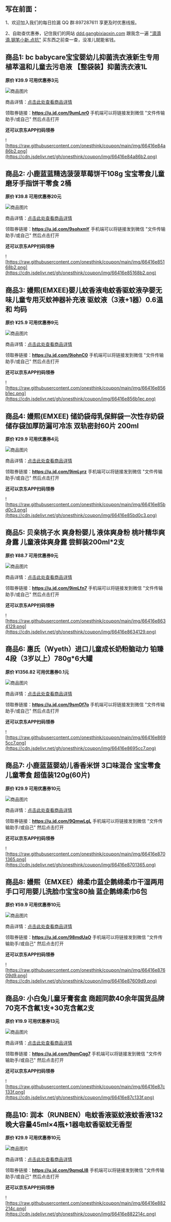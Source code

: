 ## 写在前面：

1、欢迎加入我们的每日捡漏 QQ 群:897287611 享更及时优惠线报。

2、自助查优惠券，记住我们的网站 [ddd.gangbixiaoxin.com](https://ddd.gangbixiaoxin.com) 跟我念一遍 ["滴滴滴.钢笔小新.点抗"](https://ddd.gangbixiaoxin.com) 买东西之前查一查，没准儿就能省钱。

## 商品1: bc babycare宝宝婴幼儿抑菌洗衣液新生专用植萃温和儿童去污皂液 【整袋装】抑菌洗衣液1L

**原价 ¥39.9 可用优惠券3元**

![商品图片](http://img14.360buyimg.com/n1/jfs/t1/247646/17/8866/41873/663d9988Ff44b0b54/ff3833369a75a6a8.jpg)

商品详情：[点击此处查看商品详情](https://union-click.jd.com/jdc?e=1003156031&amp;p=JF8BARkJK1olXwMEUFZcCUwSAl8IGlodXwcBU1ZfDUkSBV9MRANLAjZbERscSkAJHTdNTwcKBlMdBgABFksWAmcKGlgSVQQHVltbFxJSXzI4RS5OKQIcClc4cjVFAS1PXBtGGn13JFJROEonAG4IHFITWgALUW5cWEpHAj8JS1olXQYyFTBbDkMTBGs4GmsVWwYGUFlYCE4TBmcNK1sdWjbV-eaIgvrCi9bchdPC5KHX3eKJlsMnM18LK1sUXAQCUFlcCksnM284GGtLMwdRUQlYCBtEbTJOHgtIBVxGOl5fCEoRC24PK1kUXAQAZG5tCDtKXWZ0eRJxWlxZPA5fADtrRTRjaTxuMwRnPB0nCRFzUyRUeBlRGgFQK25dOA)

领取券链接：**https://u.jd.com/9umLnr0** 手机端可以将链接发到微信 "文件传输助手/或自己" 然后点击打开

**还可以京东APP扫码领券**

![https://raw.githubusercontent.com/onesthink/coupon/main/img/66416e84a86b2.png](https://cdn.jsdelivr.net/gh/onesthink/coupon/img/66416e84a86b2.png)

## 商品2: 小鹿蓝蓝精选菠菠草莓饼干108g 宝宝零食儿童磨牙手指饼干零食 2桶

**原价 ¥39.8 可用优惠券20元**

![商品图片](http://img14.360buyimg.com/n1/jfs/t1/219682/15/37464/158078/65dc45a6Ff8cd250e/069ebc3eb3c9fda4.jpg)

商品详情：[点击此处查看商品详情](https://union-click.jd.com/jdc?e=1003156031&amp;p=JF8BARsJK1olXwMEVltcDk0TBl8IGloXXwEGXFlYDkMUCl9MRANLAjZbERscSkAJHTdNTwcKBlMdBgABFksWAm0KHF8dWgMEXF1UFxJSXzI4ZyhKAnQDHxk4CFFEAW1fTD5DXg9wAlJROEonAG4IHFITWgALUW5cWEpHAj8JS1olXQYyFTBdCU4XAGcPHmsUbQYEVFpZD04XBmkPE1MlXQ4FZInwsJ6dsrqAoo-L1dG784vUtJ-Ji184K1glXQcDVl5ZD0oVA184G2sWbVhsVQ1VCEkTVmhmRh0QDVtYBF0zCEkWBGkNHFMlXwcDVlxtOHtFYC9LEiFLPX1bLAg6ahx-ZzdoRj8VCnpsVlxabE1-QThgfyxvW2NiJyhVOEsn)

领取券链接：**https://u.jd.com/9sohxmY** 手机端可以将链接发到微信 "文件传输助手/或自己" 然后点击打开

**还可以京东APP扫码领券**

![https://raw.githubusercontent.com/onesthink/coupon/main/img/66416e85168b2.png](https://cdn.jsdelivr.net/gh/onesthink/coupon/img/66416e85168b2.png)

## 商品3: 嫚熙(EMXEE)婴儿蚊香液电蚊香驱蚊液孕婴无味儿童专用灭蚊神器补充液 驱蚊液（3液+1器）0.6温和 均码

**原价 ¥25.9 可用优惠券9元**

![商品图片](http://img14.360buyimg.com/n1/jfs/t1/221139/40/40679/80913/6640efb8F191a71ce/be764c0cd11677bb.jpg)

商品详情：[点击此处查看商品详情](https://union-click.jd.com/jdc?e=1003156031&amp;p=JF8BARkJK1olXwMEUFpYCkkfA18IGloWWgUDVl5aDUwUAV9MRANLAjZbERscSkAJHTdNTwcKBlMdBgABFksWAmwPGFoXXQEHU11fFxJSXzI4TC5TPG0HDyg-fBcTGWxfTxJdGgJSJFJROEonAG4IHFITWgALUW5cWEpHAj8JS1olXQYyFTBdAEITC204GmsVWwYGUFlYCE4fBm8OK1sdWjbV-eaIgvrCi9bchdPC5KHX3eKJlsMnM18LK1sUXAQCUFlcCksnM284GGtLMwdRU1sJCUlHbTJOHgtIAFtDOlZaDUsUB2kKK1kUXAQAZG5tc05Ee298XwcWAmMLMiwtUyl0QwtcGFh8M1R6KgkLYygTZRpWejhnIE9mCm5dOA)

领取券链接：**https://u.jd.com/9iohnC0** 手机端可以将链接发到微信 "文件传输助手/或自己" 然后点击打开

**还可以京东APP扫码领券**

![https://raw.githubusercontent.com/onesthink/coupon/main/img/66416e856b1ec.png](https://cdn.jsdelivr.net/gh/onesthink/coupon/img/66416e856b1ec.png)

## 商品4: 嫚熙(EMXEE) 储奶袋母乳保鲜袋一次性存奶袋储存袋加厚防漏可冷冻 双轨密封60片 200ml

**原价 ¥29.9 可用优惠券4元**

![商品图片](http://img14.360buyimg.com/n1/jfs/t1/249126/33/8943/75141/6640f056Fda512f21/c4120a7c17d16cf2.jpg)

商品详情：[点击此处查看商品详情](https://union-click.jd.com/jdc?e=1003156031&amp;p=JF8BARkJK1olXwMEUFpYCkkWAV8IGloQXwQLV1dVAUIeAV9MRANLAjZbERscSkAJHTdNTwcKBlMdBgABFksWAmoKGVIWVA4LXVdfFxJSXzI4ThBTW1J0DEA_dilWSwkBGyJ-NRgKAlJROEonAG4IHFITWgALUW5cWEpHAj8JS1olXQYyFTBdAEITC204GmsVWwYGUFlYCE8UA2oKK1sdWjbV-eaIgvrCi9bchdPC5KHX3eKJlsMnM18LK1sUXAQCUFlcCksnM284GGtLMwdRUl0JCxwUbTJOHgtIAkdfOl5fCUwTAGgNK1kUXAQAZG5tYUpwAG1eUFkWJ0N5DgUmXANySy5RT1gUMwR7LxxaDSledC1xegJrOU58Lm5dOA)

领取券链接：**https://u.jd.com/9imLyrz** 手机端可以将链接发到微信 "文件传输助手/或自己" 然后点击打开

**还可以京东APP扫码领券**

![https://raw.githubusercontent.com/onesthink/coupon/main/img/66416e85bd0c3.png](https://cdn.jsdelivr.net/gh/onesthink/coupon/img/66416e85bd0c3.png)

## 商品5: 贝亲桃子水 爽身粉婴儿 液体爽身粉 桃叶精华爽身露 儿童液体爽身露 尝鲜装200ml*2支

**原价 ¥88.7 可用优惠券9元**

![商品图片](http://img14.360buyimg.com/n1/jfs/t1/209385/20/40650/52518/662c63b6Fc911deeb/e8708d193965cc26.jpg)

商品详情：[点击此处查看商品详情](https://union-click.jd.com/jdc?e=1003156031&amp;p=JF8BARkJK1olXwMEUVlfDUofAF8IGlodVQ4HVFdeC0seAl9MRANLAjZbERscSkAJHTdNTwcKBlMdBgABFksWAmcAE14VVAUBVFdcFxJSXzI4fzlcFnMDKB89fwtCWmtoeTllHnx-JFJROEonAG4IHFITWgALUW5cWEpHAj8JS1olXQYyFTBUC0keBm84GmsVWwYGUFlYCE8TAm0IK1sdWjbV-eaIgvrCi9bchdPC5KHX3eKJlsMnM18LK1sUXAQCUFlcCksnM284GGtLMwdRU1tUCEgTbTJOHgtIHE9HOlZaDUwXBGwOK1kUXAQAZG5tDh4XV2xqbSITJGBKEV4PTBdWXhxwRFhIMwRFBzs8Vi8QWxtOaCdwCGNpEG5dOA)

领取券链接：**https://u.jd.com/9imLfn7** 手机端可以将链接发到微信 "文件传输助手/或自己" 然后点击打开

**还可以京东APP扫码领券**

![https://raw.githubusercontent.com/onesthink/coupon/main/img/66416e8634129.png](https://cdn.jsdelivr.net/gh/onesthink/coupon/img/66416e8634129.png)

## 商品6: 惠氏（Wyeth）进口儿童成长奶粉脑动力 铂臻4段（3岁以上）780g*6大罐

**原价 ¥1356.82 可用优惠券0.1元**

![商品图片](http://img14.360buyimg.com/n1/jfs/t1/169200/4/43208/134339/663de367Fc8938cba/885308aec9482fd6.jpg)

商品详情：[点击此处查看商品详情](https://union-click.jd.com/jdc?e=1003156031&amp;p=JF8BASEJK1olXwMEUFpaAEgWC18IGloUWQQEV1deDEInRzBQRQQlBENHFRxWFlVPRjtUBABAQlRcCEBdCUoWB20OGFIWWQ8dDRsBVXtWeydobitWNWNdU1lUaUMVVgl_SRlTUQoyVW5eCUsQCmkPHVIQbQdSVQ5cWEpHAl8IG2tGM9GwxYnctp-1s7mwpoyu-dGn225cOEsRA2sMHF4VWQEAUV5tCEMQM7ilo46f7NOK7YrDgJyupLqBp4-L1TYyZF1tCEoWAW8MHFoXXTYyVG5eOBV5AjwOGVsQWgJsCRhYWBZXS21mE1wXWAQDU1ptCkoWAW04K2twJ1YBDS0vQwpfS29ycydxCG5_XCs-DR55AW9oHFldJFRKBwoBUi9ldB1IK1sl)

领取券链接：**https://u.jd.com/9smOf7o** 手机端可以将链接发到微信 "文件传输助手/或自己" 然后点击打开

**还可以京东APP扫码领券**

![https://raw.githubusercontent.com/onesthink/coupon/main/img/66416e8695cc7.png](https://cdn.jsdelivr.net/gh/onesthink/coupon/img/66416e8695cc7.png)

## 商品7: 小鹿蓝蓝婴幼儿香香米饼 3口味混合 宝宝零食儿童零食 超值装120g(60片)

**原价 ¥29.9 可用优惠券10元**

![商品图片](http://img14.360buyimg.com/n1/jfs/t1/107934/31/46827/192200/66416d47Fc59a33df/f1c0233ffd51a2ed.jpg)

商品详情：[点击此处查看商品详情](https://union-click.jd.com/jdc?e=1003156031&amp;p=JF8BASYJK1olXwMEUFteAEsQBV8IGloUWgICU1paC0snRzBQRQQlBENHFRxWFlVPRjtUBABAQlRcCEBdCUoWBGsIHF8SXgYdDRsBVXtLWTlIRDpzFGZXDFgBbQ1_fz18TyZTUQoyVW5eCUsQCmkPHVIQbQdSVQ5cWEpHAl8IG2tXM1NWAB0OVQ9D2tmTwvqBiqCkjefc3MCxM244G10VWQIFUV5ZAUoQA18IE1wliqu6gdTs3cOu1_GAzOKyiI--gMDVOHsnAF8IGloXXQIFVVxdOHsXM2w4RTUUDg8FAFwKWCVKRWpYRhkdGmgBU1tbCEgTA18KGloXXzYyZAINST1AAih_TCd8JlMDDBhYQQ53QyRaEzUXAE1wVyohCD1OehtsEwhdGloyVG4)

领取券链接：**https://u.jd.com/9QmwLgL** 手机端可以将链接发到微信 "文件传输助手/或自己" 然后点击打开

**还可以京东APP扫码领券**

![https://raw.githubusercontent.com/onesthink/coupon/main/img/66416e8701365.png](https://cdn.jsdelivr.net/gh/onesthink/coupon/img/66416e8701365.png)

## 商品8: 嫚熙（EMXEE）绵柔巾蓝企鹅绵柔巾干湿两用手口可用婴儿洗脸巾宝宝80抽 蓝企鹅绵柔巾6包

**原价 ¥59.9 可用优惠券10元**

![商品图片](http://img14.360buyimg.com/n1/jfs/t1/108696/39/24438/151751/6640f14cF26b669df/f8245e25c6a9ccff.jpg)

商品详情：[点击此处查看商品详情](https://union-click.jd.com/jdc?e=1003156031&amp;p=JF8BARkJK1olXwMEUFtUAU0UBl8IGloTXQ4FUVlUCEMSAF9MRANLAjZbERscSkAJHTdNTwcKBlMdBgABFksWAmkIE1wQWg8CXFteFxJSXzI4BRBFA0UCMgg4UxdJWhYPczBuPm5YAlJROEonAG4IHFITWgALUW5cWEpHAj8JS1olXQYyFTBbAUMVC244GmsVWwYGUFlYCE8fCmkAK1sdWjbV-eaIgvrCi9bchdPC5KHX3eKJlsMnM18LK1sUXAQCUFlcCksnM284GGtLMwdRUlxcWx9EbTJOHgtIGFhUOlZaCkIUBmgPK1kUXAQAZG5tahNTZTBWfh9FVAEEUQlfXSJuUBRabiNJMwRiMgsoYx5SShELfQx9H01wA25dOA)

领取券链接：**https://u.jd.com/98mdUaO** 手机端可以将链接发到微信 "文件传输助手/或自己" 然后点击打开

**还可以京东APP扫码领券**

![https://raw.githubusercontent.com/onesthink/coupon/main/img/66416e87609d9.png](https://cdn.jsdelivr.net/gh/onesthink/coupon/img/66416e87609d9.png)

## 商品9: 小白兔儿童牙膏套盒 商超同款40余年国货品牌 70克不含氟1支+30克含氟2支

**原价 ¥19.9 可用优惠券13元**

![商品图片](http://img14.360buyimg.com/n1/jfs/t1/234414/9/17349/132031/663de063F9e6616d8/53baeb719c416aa9.jpg)

商品详情：[点击此处查看商品详情](https://union-click.jd.com/jdc?e=1003156031&amp;p=JF8BARsJK1olXwMEUV9aDEISC18IGlsUXwUKVF5YAU0TC19MRANLAjZbERscSkAJHTdNTwcKBlMdBgABFksWA24KGFMVXQMLUlpVFxJSXzI4HR5qABhVJBY-YDF-XRpOaC9KQ2Z0NFJROEonAG4IHFITWgALUW5cWEpHAj8JS1olXQYyFTBdC0gfAG8BHmsUbQYEVFpZD04XBG0LHl4lXQ4FZInwsJ6dsrqAoo-L1dG784vUtJ-Ji184K1glXQcDVl5ZD0oVA184G2sWbVhsVQ1bC0ISCjxmRh0QDVtEXBczCEkWBG0IHlwlXwcDVlxtOHt2fWxTbgIRK1lfJhYLc0hEaj1jSSVuCAFsVio-eApuRQ9dHD1yI154Ll8AOEsn)

领取券链接：**https://u.jd.com/9qmCqg7** 手机端可以将链接发到微信 "文件传输助手/或自己" 然后点击打开

**还可以京东APP扫码领券**

![https://raw.githubusercontent.com/onesthink/coupon/main/img/66416e87c133f.png](https://cdn.jsdelivr.net/gh/onesthink/coupon/img/66416e87c133f.png)

## 商品10: 润本（RUNBEN）电蚊香液驱蚊液蚊香液132晚大容量45ml×4瓶+1器电蚊香驱蚊无香型

**原价 ¥29.9 可用优惠券10元**

![商品图片](http://img14.360buyimg.com/n1/jfs/t1/224159/13/14522/106081/65ebd365Fdcbe29b1/59b5c70242a392b4.jpg)

商品详情：[点击此处查看商品详情](https://union-click.jd.com/jdc?e=1003156031&amp;p=JF8BAScJK1olXwMEUFxVAE0VB18IGloUVQYKVFpcD0MnRzBQRQQlBENHFRxWFlVPRjtUBABAQlRcCEBdCUoWC28AG18UWg4dDRsBVXtzdBx0fkFTCWRUHFoBfAsRBTsBElplUQoyVW5eCUsQCmkPHVIQbQdSVQ5cWEpHAl8IG2tXM9GFw4nwlZO3mbmGvoKQ1NGr9oj1hJKsgV8JK1sTXQIGU1tdD04TCm84G1MSbdGv7IvXuZ6furuWk4ys-tOL6IrDgHsnM2w4G1oUXwYGU19fCHsnA18LKwV7XFUEXF0IXUl5XikNSwZcDgZsVFxcD0sSBW44GVoUXwQyZG47cx1KZTVNTyxuPX8CNgA8ABVwQG9PSD57X3ZgDCY1dUJDXzZXSC5SNUFaZF5t)

领取券链接：**https://u.jd.com/9qmqLI8** 手机端可以将链接发到微信 "文件传输助手/或自己" 然后点击打开

**还可以京东APP扫码领券**

![https://raw.githubusercontent.com/onesthink/coupon/main/img/66416e882214c.png](https://cdn.jsdelivr.net/gh/onesthink/coupon/img/66416e882214c.png)

